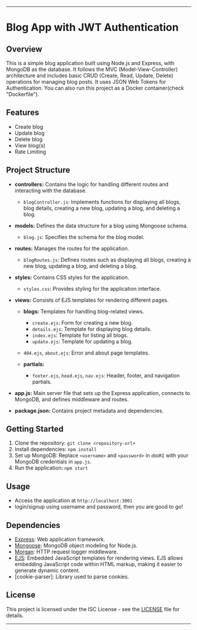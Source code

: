 
---

# Blog App with JWT Authentication

## Overview

This is a simple blog application built using Node.js and Express, with MongoDB as the database. It follows the MVC (Model-View-Controller) architecture and includes basic CRUD (Create, Read, Update, Delete) operations for managing blog posts. It uses JSON Web Tokens for Authentication. You can also run this project as a Docker container(check "Dockerfile").

## Features

- Create blog
- Update blog
- Delete blog
- View blog(s)
- Rate Limiting

## Project Structure

- **controllers:** Contains the logic for handling different routes and interacting with the database.
  - `blogController.js`: Implements functions for displaying all blogs, blog details, creating a new blog, updating a blog, and deleting a blog.

- **models:** Defines the data structure for a blog using Mongoose schema.
  - `blog.js`: Specifies the schema for the blog model.

- **routes:** Manages the routes for the application.
  - `blogRoutes.js`: Defines routes such as displaying all blogs, creating a new blog, updating a blog, and deleting a blog.

- **styles:** Contains CSS styles for the application.
  - `styles.css`: Provides styling for the application interface.

- **views:** Consists of EJS templates for rendering different pages.
  - **blogs:** Templates for handling blog-related views.
    - `create.ejs`: Form for creating a new blog.
    - `details.ejs`: Template for displaying blog details.
    - `index.ejs`: Template for listing all blogs.
    - `update.ejs`: Template for updating a blog.

  - `404.ejs`, `about.ejs`: Error and about page templates.
  - **partials:**
    - `footer.ejs`, `head.ejs`, `nav.ejs`: Header, footer, and navigation partials.

- **app.js:** Main server file that sets up the Express application, connects to MongoDB, and defines middleware and routes.

- **package.json:** Contains project metadata and dependencies.

## Getting Started

1. Clone the repository: `git clone <repository-url>`
2. Install dependencies: `npm install`
3. Set up MongoDB: Replace `<username>` and `<password>` in `dbURI` with your MongoDB credentials in `app.js`.
4. Run the application: `npm start`

## Usage

- Access the application at `http://localhost:3001`
- login/signup using username and password, then you are good to go!
## Dependencies

- [Express](https://expressjs.com/): Web application framework.
- [Mongoose](https://mongoosejs.com/): MongoDB object modeling for Node.js.
- [Morgan](https://www.npmjs.com/package/morgan): HTTP request logger middleware.
- [EJS](https://ejs.co/): Embedded JavaScript templates for rendering views. EJS allows embedding JavaScript code within HTML markup, making it easier to generate dynamic content.
- [cookie-parser]: Library used to parse cookies.

## License

This project is licensed under the ISC License - see the [LICENSE](LICENSE) file for details.

---
